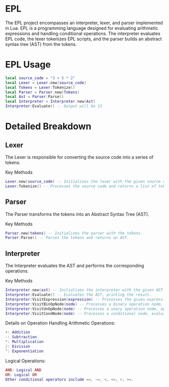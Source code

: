 # EPL
The EPL project encompasses an interpreter, lexer, and parser implemented in Lua. EPL is a programming language designed for evaluating arithmetic expressions and handling conditional operations. The interpreter evaluates EPL code, the lexer tokenizes EPL scripts, and the parser builds an abstract syntax tree (AST) from the tokens.

# EPL Usage
```lua
local source_code = "3 + 5 * 2"
local Lexer = Lexer.new(source_code)
local Tokens = Lexer:Tokenize()
local Parser = Parser.new(Tokens)
local Ast = Parser:Parse()
local Interpreter = Interpreter.new(Ast)
Interpreter:Evaluate() -- Output will be 13
```

# Detailed Breakdown

## Lexer
The Lexer is responsible for converting the source code into a series of tokens.

Key Methods
```lua
Lexer.new(source_code) -- Initializes the lexer with the given source code.
Lexer:Tokenize() -- Processes the source code and returns a list of tokens.
```
## Parser
The Parser transforms the tokens into an Abstract Syntax Tree (AST).

Key Methods
```lua
Parser.new(tokens) -- Initializes the parser with the tokens.
Parser:Parse() -- Parses the tokens and returns an AST.
```
## Interpreter
The Interpreter evaluates the AST and performs the corresponding operations.

Key Methods
```lua
Interpreter.new(ast) -- Initializes the interpreter with the given AST.
Interpreter:Evaluate() -- Evaluates the AST, printing the result.
Interpreter:VisitExpression(expression) -- Processes the given expression node and returns the result.
Interpreter:VisitBinOpNode(node) -- Processes a binary operation node, performing the corresponding operation on its left and right children.
Interpreter:VisitUnOpNode(node) -- Processes a unary operation node, applying the operation to its child node.
Interpreter:VisitCondNode(node) -- Processes a conditional node, evaluating the corresponding logical operation.
```

Details on Operation Handling
Arithmetic Operations:

```lua
+: Addition
-: Subtraction
*: Multiplication
/: Division
^: Exponentiation
```

Logical Operations:
```lua
AND: Logical AND
OR: Logical OR
Other conditional operators include ==, ~=, <, <=, >, >=.
```

